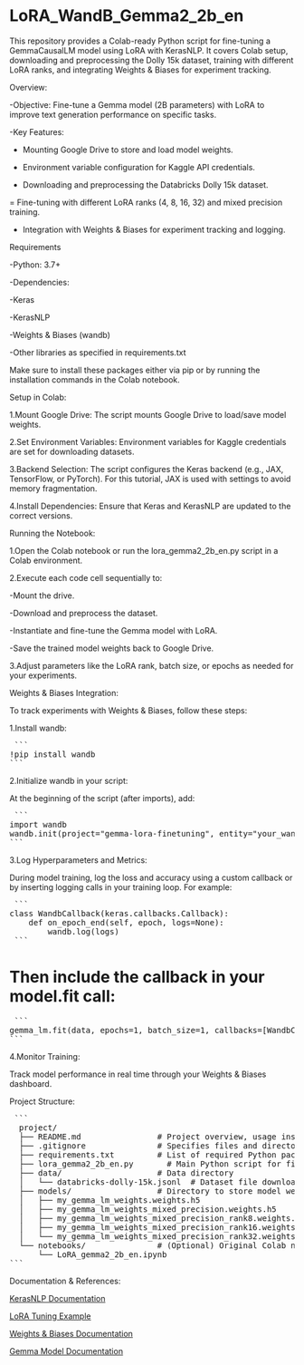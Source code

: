 # LoRA_WandB_Gemma2_2b_en
This repository provides a Colab-ready Python script for fine-tuning a GemmaCausalLM model using LoRA with KerasNLP. It covers Colab setup, downloading and preprocessing the Dolly 15k dataset, training with different LoRA ranks, and integrating Weights &amp; Biases for experiment tracking.


Overview:

-Objective: Fine-tune a Gemma model (2B parameters) with LoRA to improve text generation performance on specific tasks.

-Key Features:
  - Mounting Google Drive to store and load model weights.
  
  - Environment variable configuration for Kaggle API credentials.
  
  * Downloading and preprocessing the Databricks Dolly 15k dataset.
  
  = Fine-tuning with different LoRA ranks (4, 8, 16, 32) and mixed precision training.
  
  + Integration with Weights & Biases for experiment tracking and logging.

Requirements

-Python: 3.7+

-Dependencies:

  -Keras
  
  -KerasNLP
  
  -Weights & Biases (wandb)
  
  -Other libraries as specified in requirements.txt
  
  Make sure to install these packages either via pip or by running the installation commands in the Colab notebook.

Setup in Colab:

1.Mount Google Drive: The script mounts Google Drive to load/save model weights.

2.Set Environment Variables: Environment variables for Kaggle credentials are set for downloading datasets.

3.Backend Selection: The script configures the Keras backend (e.g., JAX, TensorFlow, or PyTorch). For this tutorial, JAX is used with settings to avoid memory fragmentation.

4.Install Dependencies: Ensure that Keras and KerasNLP are updated to the correct versions.

Running the Notebook:

1.Open the Colab notebook or run the lora_gemma2_2b_en.py script in a Colab environment.

2.Execute each code cell sequentially to:

  -Mount the drive.
  
  -Download and preprocess the dataset.
  
  -Instantiate and fine-tune the Gemma model with LoRA.
  
  -Save the trained model weights back to Google Drive.
  
3.Adjust parameters like the LoRA rank, batch size, or epochs as needed for your experiments.

Weights & Biases Integration:

To track experiments with Weights & Biases, follow these steps:

1.Install wandb:
<pre lang="no-highlight"> ```
!pip install wandb 
```</pre>

2.Initialize wandb in your script:

At the beginning of the script (after imports), add:

<pre lang="no-highlight"> ```
import wandb
wandb.init(project="gemma-lora-finetuning", entity="your_wandb_username")
``` </pre>

3.Log Hyperparameters and Metrics:

During model training, log the loss and accuracy using a custom callback or by inserting logging calls in your training loop. For example:

<pre lang="no-highlight"> ```
class WandbCallback(keras.callbacks.Callback):
    def on_epoch_end(self, epoch, logs=None):
        wandb.log(logs)
 ``` </pre>

# Then include the callback in your model.fit call:

<pre lang="no-highlight"> ```
gemma_lm.fit(data, epochs=1, batch_size=1, callbacks=[WandbCallback()])
``` </pre>

4.Monitor Training:

Track model performance in real time through your Weights & Biases dashboard.

Project Structure:

<pre lang="no-highlight"> ```
  project/
  ├── README.md                # Project overview, usage instructions, and background information (this file)
  ├── .gitignore               # Specifies files and directories to be ignored by Git
  ├── requirements.txt         # List of required Python packages (keras, keras-nlp, wandb, etc.)
  ├── lora_gemma2_2b_en.py       # Main Python script for fine-tuning the Gemma model
  ├── data/                    # Data directory
  │   └── databricks-dolly-15k.jsonl  # Dataset file downloaded during execution
  ├── models/                  # Directory to store model weights
  │   ├── my_gemma_lm_weights.weights.h5
  │   ├── my_gemma_lm_weights_mixed_precision.weights.h5
  │   ├── my_gemma_lm_weights_mixed_precision_rank8.weights.h5
  │   ├── my_gemma_lm_weights_mixed_precision_rank16.weights.h5
  │   └── my_gemma_lm_weights_mixed_precision_rank32.weights.h5
  └── notebooks/               # (Optional) Original Colab notebook files
      └── LoRA_gemma2_2b_en.ipynb
``` </pre>

Documentation & References:

[KerasNLP Documentation](https://keras.io/keras_hub/api/)

[LoRA Tuning Example](https://keras.io/examples/nlp/parameter_efficient_finetuning_of_gpt2_with_lora/)

[Weights & Biases Documentation](https://docs.wandb.ai/guides/track/launch/)

[Gemma Model Documentation](https://ai.google.dev/gemma/docs/get_started)
